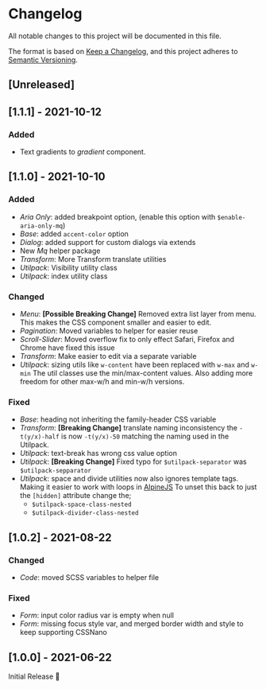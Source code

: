 # Changelog
All notable changes to this project will be documented in this file.

The format is based on [Keep a Changelog](https://keepachangelog.com/en/1.0.0/),
and this project adheres to [Semantic Versioning](https://semver.org/spec/v2.0.0.html).

## [Unreleased]

## [1.1.1] - 2021-10-12
### Added
- Text gradients to _gradient_ component.

## [1.1.0] - 2021-10-10
### Added
- _Aria Only_: added breakpoint option, (enable this option with `$enable-aria-only-mq`)
- _Base_: added `accent-color` option
- _Dialog_: added support for custom dialogs via extends
- New _Mq_ helper package
- _Transform_: More Transform translate utilities
- _Utilpack_: Visibility utility class
- _Utilpack_: index utility class

### Changed
- _Menu_: **[Possible Breaking Change]** Removed extra list layer from menu.
  This makes the CSS component smaller and easier to edit.
- _Pagination_: Moved variables to helper for easier reuse
- _Scroll-Slider_: Moved overflow fix to only effect Safari, Firefox and Chrome have fixed this issue
- _Transform_: Make easier to edit via a separate variable
- _Utilpack_: sizing utils like `w-content` have been replaced with `w-max` and `w-min`
  The util classes use the min/max-content values.
  Also adding more freedom for other max-w/h and min-w/h versions.

### Fixed
- _Base_: heading not inheriting the family-header CSS variable
- _Transform_: **[Breaking Change]** translate naming inconsistency
  the `-t(y/x)-half` is now `-t(y/x)-50` matching the naming used in the Utilpack.
- _Utilpack_: text-break has wrong css value option
- _Utilpack_: **[Breaking Change]** Fixed typo for `$utilpack-separator` was `$utilpack-sepparator`
- _Utilpack_: space and divide utilities now also ignores template tags.
  Making it easier to work with loops in [AlpineJS](https://alpinejs.dev/)
  To unset this back to just the `[hidden]` attribute change the;
  - `$utilpack-space-class-nested`
  - `$utilpack-divider-class-nested`

## [1.0.2] - 2021-08-22
### Changed
- _Code_: moved SCSS variables to helper file

### Fixed
- _Form_: input color radius var is empty when null
- _Form_: missing focus style var,
  and merged border width and style to keep supporting CSSNano

## [1.0.0] - 2021-06-22
Initial Release 🎉

